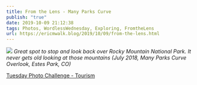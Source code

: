 ```yaml
---
title: From the Lens - Many Parks Curve
publish: "true"
date: 2019-10-09 21:12:38
tags: Photos, WordlessWednesday, Exploring, FromtheLens
url: https://ericmwalk.blog/2019/10/09/from-the-lens.html
---
```


![](https://ericmwalk.blog/uploads/2021/aeb6ba6c5f.jpg)
*Great spot to stop and look back over Rocky Mountain National Park. It never gets old looking at those mountains (July 2018, Many Parks Curve Overlook, Estes Park, CO)*

<p><a href="https://dutchgoesthephoto.net/2019/10/08/tuesday-photo-challenge-tourism/">Tuesday Photo Challenge - Tourism</a></p>